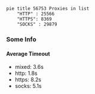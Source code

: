 
```mermaid
pie title 56753 Proxies in list
    "HTTP" : 25566
    "HTTPS": 8369
    "SOCKS" : 29879
```

### Some Info
#### Average Timeout

- mixed: 3.6s
- http: 1.8s
- https: 8.2s
- socks: 5.1s